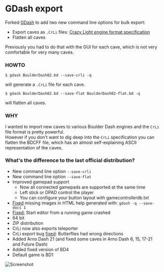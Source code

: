 # GDash export #

Forked [GDash](https://bitbucket.org/czirkoszoltan/gdash/src/master/README.md) to add two new command line options for bulk export:

* Export caves as `.CrLi` files:
[Crazy Light engine format specification](http://www.gratissaugen.de/erbsen/BD-Inside-FAQ.html#CrLi-Engine)
* Flatten all caves

Previously you had to do that with the GUI for each cave, which is not very comfortable for very many caves.

### HOWTO

    $ gdash BoulderDash02.bd --save-crli -q

will generate a `.CrLi` file for each cave.

    $ gdash BoulderDash02.bd --save-flat BoulderDash02-flat.bd -q

will flatten all caves.

### WHY

I wanted to import new caves to various Boulder Dash engines and the `CrLi` file format is pretty powerful.<br>
However if you don't want to dig deep into the `CrLi` specification you can flatten the BDCFF file, which has an almost self-explaining ASCII
representation of the caves.

### What's the difference to the last official distribution? ###

* New command line option `--save-crli`
* New command line option `--save-flat`
* Improved gamepad support
    * Now all connected gamepads are supported at the same time
    * Left stick or DPAD control the player
    * You can configure your button layout with gamecontrollerdb.txt
* [Fixed](https://github.com/revvv/gdash-export-CrLi/commit/fba5a7feb71335903b70c80627ea24d4911956b8) missing images in HTML help generated with: `gdash -q --save-docs 1`
* [Fixed:](https://github.com/revvv/gdash-export-CrLi/commit/3bd063698313bd4fb86e61732ebfca262c92827e) Start editor from a running game crashed
* 64 bit
* ZIP distribution
* CrLi now also exports teleporter
* CrLi export bug [fixed](https://github.com/revvv/gdash-export-CrLi/commit/f2c9913cfdc84fc8a0e519cf547e35d6d3d70fca): Butterflies had wrong directions
* Added Arno Dash 21 (and fixed some caves in Arno Dash 6, 15, 17-21 and Future Dash)
* Added fixed version of BD4
* Default game is BD1

![Screenshot](https://raw.githubusercontent.com/revvv/gdash-export-CrLi/master/Arno_Dash-21-A.png)

